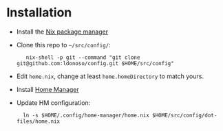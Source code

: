 # Installation

- Install the [Nix package manager](https://nixos.org/download.html#nix-quick-install)

- Clone this repo to `~/src/config/`:

         nix-shell -p git --command "git clone git@github.com:ldonoso/config.git $HOME/src/config"

- Edit `home.nix`, change at least `home.homeDirectory` to match yours.

- Install [Home Manager](https://github.com/nix-community/home-manager#installation)

- Update HM configuration:

        ln -s $HOME/.config/home-manager/home.nix $HOME/src/config/dot-files/home.nix
